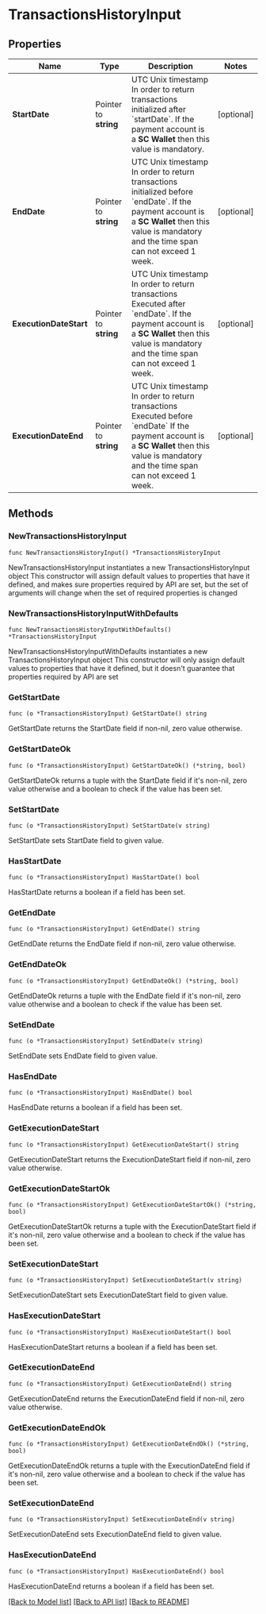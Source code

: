 # TransactionsHistoryInput

## Properties

Name | Type | Description | Notes
------------ | ------------- | ------------- | -------------
**StartDate** | Pointer to **string** | UTC Unix timestamp  In order to return transactions initialized after &#x60;startDate&#x60;.  If the payment account is a **SC Wallet** then this value is mandatory. | [optional] 
**EndDate** | Pointer to **string** | UTC Unix timestamp  In order to return transactions initialized before &#x60;endDate&#x60;.  If the payment account is a **SC Wallet** then this value is mandatory and the time span can not exceed 1 week. | [optional] 
**ExecutionDateStart** | Pointer to **string** | UTC Unix timestamp  In order to return transactions Executed after &#x60;endDate&#x60;.  If the payment account is a **SC Wallet** then this value is mandatory and the time span can not exceed 1 week. | [optional] 
**ExecutionDateEnd** | Pointer to **string** | UTC Unix timestamp  In order to return transactions Executed before &#x60;endDate&#x60;  If the payment account is a **SC Wallet** then this value is mandatory and the time span can not exceed 1 week. | [optional] 

## Methods

### NewTransactionsHistoryInput

`func NewTransactionsHistoryInput() *TransactionsHistoryInput`

NewTransactionsHistoryInput instantiates a new TransactionsHistoryInput object
This constructor will assign default values to properties that have it defined,
and makes sure properties required by API are set, but the set of arguments
will change when the set of required properties is changed

### NewTransactionsHistoryInputWithDefaults

`func NewTransactionsHistoryInputWithDefaults() *TransactionsHistoryInput`

NewTransactionsHistoryInputWithDefaults instantiates a new TransactionsHistoryInput object
This constructor will only assign default values to properties that have it defined,
but it doesn't guarantee that properties required by API are set

### GetStartDate

`func (o *TransactionsHistoryInput) GetStartDate() string`

GetStartDate returns the StartDate field if non-nil, zero value otherwise.

### GetStartDateOk

`func (o *TransactionsHistoryInput) GetStartDateOk() (*string, bool)`

GetStartDateOk returns a tuple with the StartDate field if it's non-nil, zero value otherwise
and a boolean to check if the value has been set.

### SetStartDate

`func (o *TransactionsHistoryInput) SetStartDate(v string)`

SetStartDate sets StartDate field to given value.

### HasStartDate

`func (o *TransactionsHistoryInput) HasStartDate() bool`

HasStartDate returns a boolean if a field has been set.

### GetEndDate

`func (o *TransactionsHistoryInput) GetEndDate() string`

GetEndDate returns the EndDate field if non-nil, zero value otherwise.

### GetEndDateOk

`func (o *TransactionsHistoryInput) GetEndDateOk() (*string, bool)`

GetEndDateOk returns a tuple with the EndDate field if it's non-nil, zero value otherwise
and a boolean to check if the value has been set.

### SetEndDate

`func (o *TransactionsHistoryInput) SetEndDate(v string)`

SetEndDate sets EndDate field to given value.

### HasEndDate

`func (o *TransactionsHistoryInput) HasEndDate() bool`

HasEndDate returns a boolean if a field has been set.

### GetExecutionDateStart

`func (o *TransactionsHistoryInput) GetExecutionDateStart() string`

GetExecutionDateStart returns the ExecutionDateStart field if non-nil, zero value otherwise.

### GetExecutionDateStartOk

`func (o *TransactionsHistoryInput) GetExecutionDateStartOk() (*string, bool)`

GetExecutionDateStartOk returns a tuple with the ExecutionDateStart field if it's non-nil, zero value otherwise
and a boolean to check if the value has been set.

### SetExecutionDateStart

`func (o *TransactionsHistoryInput) SetExecutionDateStart(v string)`

SetExecutionDateStart sets ExecutionDateStart field to given value.

### HasExecutionDateStart

`func (o *TransactionsHistoryInput) HasExecutionDateStart() bool`

HasExecutionDateStart returns a boolean if a field has been set.

### GetExecutionDateEnd

`func (o *TransactionsHistoryInput) GetExecutionDateEnd() string`

GetExecutionDateEnd returns the ExecutionDateEnd field if non-nil, zero value otherwise.

### GetExecutionDateEndOk

`func (o *TransactionsHistoryInput) GetExecutionDateEndOk() (*string, bool)`

GetExecutionDateEndOk returns a tuple with the ExecutionDateEnd field if it's non-nil, zero value otherwise
and a boolean to check if the value has been set.

### SetExecutionDateEnd

`func (o *TransactionsHistoryInput) SetExecutionDateEnd(v string)`

SetExecutionDateEnd sets ExecutionDateEnd field to given value.

### HasExecutionDateEnd

`func (o *TransactionsHistoryInput) HasExecutionDateEnd() bool`

HasExecutionDateEnd returns a boolean if a field has been set.


[[Back to Model list]](../README.md#documentation-for-models) [[Back to API list]](../README.md#documentation-for-api-endpoints) [[Back to README]](../README.md)


